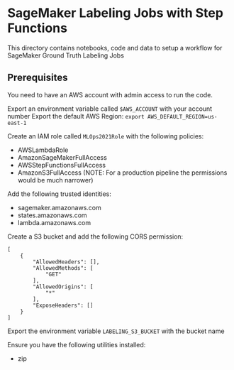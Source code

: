 # SageMaker Labeling Jobs with Step Functions
This directory contains notebooks, code and data to setup a workflow for SageMaker Ground Truth Labeling Jobs

Prerequisites
-------------
You need to have an AWS account with admin access to run the code.

Export an environment variable called `$AWS_ACCOUNT` with your account number
Export the default AWS Region: `export AWS_DEFAULT_REGION=us-east-1`

Create an IAM role called `MLOps2021Role` with the following policies:
* AWSLambdaRole
* AmazonSageMakerFullAccess
* AWSStepFunctionsFullAccess
* AmazonS3FullAccess
(NOTE: For a production pipeline the permissions would be much narrower)

Add the following trusted identities:
* sagemaker.amazonaws.com
* states.amazonaws.com
* lambda.amazonaws.com

Create a S3 bucket and add the following CORS permission:
```
[
    {
        "AllowedHeaders": [],
        "AllowedMethods": [
            "GET"
        ],
        "AllowedOrigins": [
            "*"
        ],
        "ExposeHeaders": []
    }
]
```

Export the environment variable `LABELING_S3_BUCKET` with the bucket name

Ensure you have the following utilities installed:
- zip